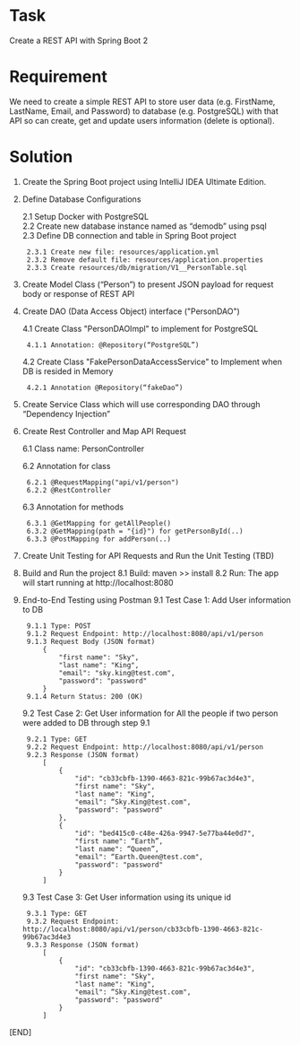 # Task
Create a REST API with Spring Boot 2

# Requirement
We need to create a simple REST API to store user data (e.g. FirstName, LastName, Email, and Password) to database (e.g. PostgreSQL) with that API so can create, get and update users information (delete is optional).

# Solution 
1. Create the Spring Boot project using IntelliJ IDEA Ultimate Edition. 
2. Define Database Configurations
    
    2.1 Setup Docker with PostgreSQL    
    2.2 Create new database instance named as “demodb” using psql    
    2.3 Define DB connection and table in Spring Boot project
              
        2.3.1 Create new file: resources/application.yml          
        2.3.2 Remove default file: resources/application.properties          
        2.3.3 Create resources/db/migration/V1__PersonTable.sql          
3. Create Model Class (“Person”) to present JSON payload for request body or response of REST API
4. Create DAO (Data Access Object) interface ("PersonDAO")

    4.1 Create Class "PersonDAOImpl" to implement for PostgreSQL
    
        4.1.1 Annotation: @Repository(“PostgreSQL”)
    4.2 Create Class "FakePersonDataAccessService" to Implement when DB is resided in Memory
    
        4.2.1 Annotation @Repository(“fakeDao”)
5. Create Service Class which will use corresponding DAO through “Dependency Injection” 
6. Create Rest Controller and Map API Request

    6.1 Class name: PersonController
    
    6.2 Annotation for class 
				  
		6.2.1 @RequestMapping("api/v1/person")		
		6.2.2 @RestController
	6.3 Annotation for methods
		
		6.3.1 @GetMapping for getAllPeople()		
		6.3.2 @GetMapping(path = "{id}") for getPersonById(..)		
		6.3.3 @PostMapping for addPerson(..)
7. Create Unit Testing for API Requests and Run the Unit Testing (TBD)
8. Build and Run the project
    8.1 Build: maven >> install
	8.2 Run: The app will start running at http://localhost:8080
9. End-to-End Testing using Postman
    9.1 Test Case 1: Add User information to DB
	    
	    9.1.1 Type: POST		
		9.1.2 Request Endpoint: http://localhost:8080/api/v1/person
		9.1.3 Request Body (JSON format)
		    {
		        "first name": "Sky",
		        "last name": "King",
		        "email": "sky.king@test.com",
		        "password": "password"
		    }
     	9.1.4 Return Status: 200 (OK)
    9.2 Test Case 2: Get User information for All the people if two person were added to DB through step 9.1
    
		9.2.1 Type: GET
	    9.2.2 Request Endpoint: http://localhost:8080/api/v1/person
		9.2.3 Response (JSON format)
	        [
    		    {
    		        "id": "cb33cbfb-1390-4663-821c-99b67ac3d4e3",
    		        "first name": "Sky",
    		        "last name": "King",
    		        "email": “Sky.King@test.com",
    		        "password": "password"
    		    },
    		    {
    		        "id": "bed415c0-c48e-426a-9947-5e77ba44e0d7",
    		        "first name": “Earth”,
    		        "last name": “Queen”,
    		        "email": “Earth.Queen@test.com",
    		        "password": "password"
    		    }
    		]
	9.3 Test Case 3: Get User information using its unique id
	
	    9.3.1 Type: GET
		9.3.2 Request Endpoint: http://localhost:8080/api/v1/person/cb33cbfb-1390-4663-821c-99b67ac3d4e3
		9.3.3 Response (JSON format)
            [
                {
    		        "id": "cb33cbfb-1390-4663-821c-99b67ac3d4e3",
    		        "first name": "Sky",
    		        "last name": "King",
    		        "email": “Sky.King@test.com",
    		        "password": "password"
                }
            ]
			
[END]

